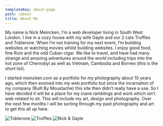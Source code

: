 ```yaml
---
templateKey: about-page
path: /about
title: About Me
---
```


My name is Nick Meincken, I’m a web developer living in South West London. I
live in a cozy house with my wife Gayle and our 2 cats Truffles and Toblerone.
When I’m not training for my next event, I’m building websites or watching
movies whilst building websites. I enjoy good food, fine Rum and the odd Cuban
cigar. We like to travel, and have had many strange and amazing adventures
around the world including trips into the hot zone of Chernobyl as well as
Vietnam, Cambodia and Borneo (this is the short list).

I started meincken.com as a portfolio for my photography about 10 years ago,
which then evolved into my web portfolio but since the incarnation of my company
(Built By Moustache) this site then didn’t really have a use. So I have decided
it will be a place for my inane ramblings and work which isn’t web related to sit.
This will include my art, design and photography. Over the next few months I
will be sorting through my past photography and art to get this all up here.

![Toblerone](https://res.cloudinary.com/dbqtfbchc/image/upload/v1611178494/IMG_20150603_221336-300x300_xkzzon.jpg "Stink cat")
![Truffles](https://res.cloudinary.com/dbqtfbchc/image/upload/v1611178494/IMG_20150603_221447-300x300_pte24p.jpg "Princess Truffles")
![Nick & Gayle](https://res.cloudinary.com/dbqtfbchc/image/upload/v1611178494/nick-and-gayle-kinabalu_oehgvg.jpg "Nick & Gayle")

